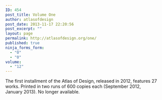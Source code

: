 ```yaml
---
ID: 454
post_title: Volume One
author: atlasofdesign
post_date: 2013-11-17 22:20:56
post_excerpt: ""
layout: page
permalink: http://atlasofdesign.org/one/
published: true
ninja_forms_form:
  - "0"
  - "0"
volume:
  - "12"
---
```

The first installment of the Atlas of Design, released in 2012, features 27 works. Printed in two runs of 600 copies each (September 2012, January 2013). No longer available.